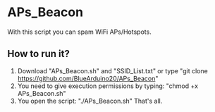 # APs_Beacon
With this script you can spam WiFi APs/Hotspots.

<h2>How to run it?</h2>

1. Download "APs_Beacon.sh" and "SSID_List.txt" or type "git clone https://github.com/BlueArduino20/APs_Beacon"
2. You need to give execution permissions by typing: "chmod +x APs_Beacon.sh"
3. You open the script: "./APs_Beacon.sh"
That's all.
